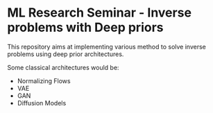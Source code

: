 # ML Research Seminar - Inverse problems with Deep priors

This repository aims at implementing various method to solve inverse problems using deep prior architectures.

Some classical architectures would be:
- Normalizing Flows
- VAE
- GAN
- Diffusion Models
